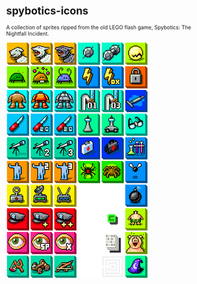 # spybotics-icons
A collection of sprites ripped from the old LEGO flash game, Spybotics: The Nightfall Incident.

<img src="Spritesheet_2x.png">
